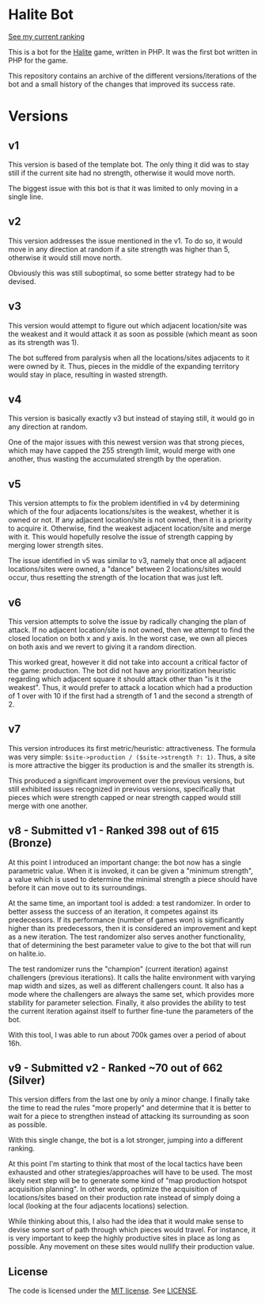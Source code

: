 # Halite Bot

[See my current ranking](https://halite.io/user.php?userID=3128)

This is a bot for the [Halite](https://halite.io/) game, written in PHP. It was the first bot written in PHP for the game.

This repository contains an archive of the different versions/iterations of the bot and a small history of the changes that improved its success rate.

# Versions
## v1
This version is based of the template bot. The only thing it did was to stay still if the current site had no strength, otherwise it would move north.

The biggest issue with this bot is that it was limited to only moving in a single line.

## v2
This version addresses the issue mentioned in the v1. To do so, it would move in any direction at random if a site strength was higher than 5, otherwise it would still move north.

Obviously this was still suboptimal, so some better strategy had to be devised.

## v3
This version would attempt to figure out which adjacent location/site was the weakest and it would attack it as soon as possible (which meant as soon as its strength was 1).

The bot suffered from paralysis when all the locations/sites adjacents to it were owned by it. Thus, pieces in the middle of the expanding territory would stay in place, resulting in wasted strength.

## v4
This version is basically exactly v3 but instead of staying still, it would go in any direction at random.

One of the major issues with this newest version was that strong pieces, which may have capped the 255 strength limit, would merge with one another, thus wasting the accumulated strength by the operation.

## v5
This version attempts to fix the problem identified in v4 by determining which of the four adjacents locations/sites is the weakest, whether it is owned or not. If any adjacent location/site is not owned, then it is a priority to acquire it. Otherwise, find the weakest adjacent location/site and merge with it. This would hopefully resolve the issue of strength capping by merging lower strength sites.

The issue identified in v5 was similar to v3, namely that once all adjacent locations/sites were owned, a "dance" between 2 locations/sites would occur, thus resetting the strength of the location that was just left.

## v6
This version attempts to solve the issue by radically changing the plan of attack. If no adjacent location/site is not owned, then we attempt to find the closed location on both x and y axis. In the worst case, we own all pieces on both axis and we revert to giving it a random direction.

This worked great, however it did not take into account a critical factor of the game: production. The bot did not have any prioritization heuristic regarding which adjacent square it should attack other than "is it the weakest". Thus, it would prefer to attack a location which had a production of 1 over with 10 if the first had a strength of 1 and the second a strength of 2.

## v7
This version introduces its first metric/heuristic: attractiveness. The formula was very simple: `$site->production / ($site->strength ?: 1)`. Thus, a site is more attractive the bigger its production is and the smaller its strength is.

This produced a significant improvement over the previous versions, but still exhibited issues recognized in previous versions, specifically that pieces which were strength capped or near strength capped would still merge with one another.

## v8 - Submitted v1 - Ranked 398 out of 615 (Bronze)
At this point I introduced an important change: the bot now has a single parametric value. When it is invoked, it can be given a "minimum strength", a value which is used to determine the minimal strength a piece should have before it can move out to its surroundings.

At the same time, an important tool is added: a test randomizer. In order to better assess the success of an iteration, it competes against its predecessors. If its performance (number of games won) is significantly higher than its predecessors, then it is considered an improvement and kept as a new iteration. The test randomizer also serves another functionality, that of determining the best parameter value to give to the bot that will run on halite.io.

The test randomizer runs the "champion" (current iteration) against challengers (previous iterations). It calls the halite environment with varying map width and sizes, as well as different challengers count. It also has a mode where the challengers are always the same set, which provides more stability for parameter selection. Finally, it also provides the ability to test the current iteration against itself to further fine-tune the parameters of the bot.

With this tool, I was able to run about 700k games over a period of about 16h.

## v9 - Submitted v2 - Ranked ~70 out of 662 (Silver)
This version differs from the last one by only a minor change. I finally take the time to read the rules "more properly" and determine that it is better to wait for a piece to strengthen instead of attacking its surrounding as soon as possible.

With this single change, the bot is a lot stronger, jumping into a different ranking.

At this point I'm starting to think that most of the local tactics have been exhausted and other strategies/approaches will have to be used. The most likely next step will be to generate some kind of "map production hotspot acquisition planning". In other words, optimize the acquisition of locations/sites based on their production rate instead of simply doing a local (looking at the four adjacents locations) selection.

While thinking about this, I also had the idea that it would make sense to devise some sort of path through which pieces would travel. For instance, it is very important to keep the highly productive sites in place as long as possible. Any movement on these sites would nullify their production value.

## License

The code is licensed under the [MIT license](http://choosealicense.com/licenses/mit/). See [LICENSE](LICENSE).